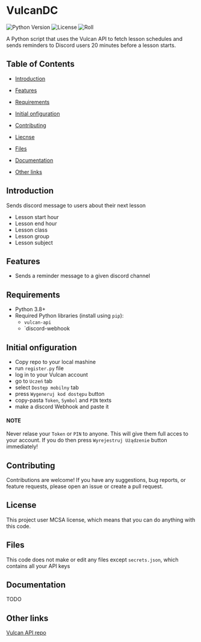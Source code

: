 # VulcanDC

![Python Version](https://img.shields.io/badge/python-3.8%2B-blue.svg)
![License](https://img.shields.io/badge/license-ncsa-blue.svg)
![Roll](https://img.shields.io/badge/Rick-Astley-green.svg)

A Python script that uses the Vulcan API to fetch lesson schedules and sends reminders to Discord users 20 minutes before a lesson starts.

## Table of Contents

- [Introduction](#introduction)
- [Features](#features)
- [Requirements](#requirements)
- [Initial onfiguration](#initial-onfiguration)
- [Contributing](#contributing)
- [Liecnse](#license)
- [Files](#files)

- [Documentation](#documentation)
- [Other links](#other-links)

## Introduction

Sends discord message to users about their next lesson

- Lesson start hour
- Lesson end hour
- Lesson class
- Lesson group
- Lesson subject

## Features

- Sends a reminder message to a given discord channel

## Requirements

- Python 3.8+
- Required Python libraries (install using `pip`):
  - `vulcan-api`
  - `discord-webhook

## Initial onfiguration

- Copy repo to your local mashine
- run `register.py` file
- log in to your Vulcan account
- go to `Uczeń` tab
- select `Dostęp mobilny` tab
- press `Wygeneruj kod dostępu` button
- copy-pasta `Token`, `Symbol` and `PIN` texts
- make a discord Webhook and paste it

#### NOTE

Never relase your `Token` or `PIN` to anyone. This will give them full acces to your account. If you do then press `Wyrejestruj Użądzenie` button immediately!

## Contributing

Contributions are welcome! If you have any suggestions, bug reports, or feature requests, please open an issue or create a pull request.

## License

This project user MCSA license, which means that you can do anything with this code.

## Files

This code does not make or edit any files except `secrets.json`, which contains all your API keys

## Documentation

TODO

## Other links

[Vulcan API repo](https://github.com/kapi2289/vulcan-api)
